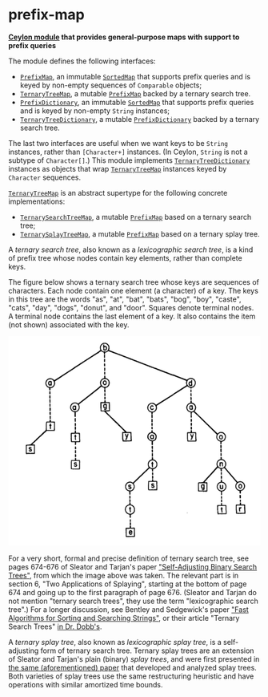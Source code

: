 # prefix-map

__[Ceylon module](https://modules.ceylon-lang.org/repo/1/herd/prefixmap/0.0.3/module-doc/api/) that provides general-purpose maps with support to prefix queries__
   
The module defines the following interfaces:
   
- [`PrefixMap`](https://modules.ceylon-lang.org/repo/1/herd/prefixmap/0.0.3/module-doc/api/PrefixMap.type.html), 
  an immutable [`SortedMap`](https://modules.ceylon-lang.org/repo/1/ceylon/collection/1.2.0/module-doc/api/SortedMap.type.html)
  that supports prefix queries and is keyed by non-empty sequences of
  `Comparable` objects;
- [`TernaryTreeMap`](https://modules.ceylon-lang.org/repo/1/herd/prefixmap/0.0.3/module-doc/api/TernaryTreeMap.type.html), 
  a mutable [`PrefixMap`](https://modules.ceylon-lang.org/repo/1/herd/prefixmap/0.0.3/module-doc/api/PrefixMap.type.html) 
  backed by a ternary search tree.
- [`PrefixDictionary`](https://modules.ceylon-lang.org/repo/1/herd/prefixmap/0.0.3/module-doc/api/PrefixDictionary.type.html), 
  an immutable [`SortedMap`](https://modules.ceylon-lang.org/repo/1/ceylon/collection/1.2.0/module-doc/api/SortedMap.type.html)
  that supports prefix queries and is keyed by non-empty `String` 
  instances;
- [`TernaryTreeDictionary`](https://modules.ceylon-lang.org/repo/1/herd/prefixmap/0.0.3/module-doc/api/TernaryTreeDictionary.type.html), 
  a mutable [`PrefixDictionary`](https://modules.ceylon-lang.org/repo/1/herd/prefixmap/0.0.3/module-doc/api/PrefixMap.type.html) 
  backed by a ternary search tree.
     
The last two interfaces are useful when we want keys to be `String`
instances, rather than `[Character+]` instances. (In Ceylon,
`String` is not a subtype of `Character[]`.) This module
implements [`TernaryTreeDictionary`](https://modules.ceylon-lang.org/repo/1/herd/prefixmap/0.0.3/module-doc/api/TernaryTreeDictionary.type.html) instances as objects that wrap
[`TernaryTreeMap`](https://modules.ceylon-lang.org/repo/1/herd/prefixmap/0.0.3/module-doc/api/TernaryTreeMap.type.html) instances keyed by `Character` sequences.
   
[`TernaryTreeMap`](https://modules.ceylon-lang.org/repo/1/herd/prefixmap/0.0.3/module-doc/api/TernaryTreeMap.type.html)
is an abstract supertype for the following concrete implementations:
   
- [`TernarySearchTreeMap`](https://modules.ceylon-lang.org/repo/1/herd/prefixmap/0.0.3/module-doc/api/TernarySearchTreeMap.type.html), 
  a mutable [`PrefixMap`](https://modules.ceylon-lang.org/repo/1/herd/prefixmap/0.0.3/module-doc/api/PrefixMap.type.html)
  based on a ternary search tree;  
- [`TernarySplayTreeMap`](https://modules.ceylon-lang.org/repo/1/herd/prefixmap/0.0.3/module-doc/api/TernarySplayTreeMap.type.html), 
  a mutable [`PrefixMap`](https://modules.ceylon-lang.org/repo/1/herd/prefixmap/0.0.3/module-doc/api/PrefixMap.type.html)
  based on a ternary splay tree.
     
A _ternary search tree_, also known as a _lexicographic search tree_,
is a kind of prefix tree whose nodes contain key elements, rather
than complete keys. 
   
The figure below shows a ternary search tree whose keys are sequences 
of characters. Each node contain one element (a character) of a key.
The keys in this tree are the words "as", "at", "bat", "bats", "bog",
"boy", "caste", "cats", "day", "dogs", "donut", and "door". Squares
denote terminal nodes. A terminal node contains the last element of
a key. It also contains the item (not shown) associated with the key.

![Ternary search tree image](https://raw.githubusercontent.com/reverbel/prefix-map/master/doc/resources/ternary-search-tree.png "Ternary search tree example")
     
For a very short, formal and precise definition of ternary search tree, 
see pages 674-676 of Sleator and Tarjan's paper ["Self-Adjusting Binary 
Search Trees"][sleator-tarjan], from which the image above was taken.
The relevant part is in section 6, "Two Applications of Splaying",
starting at the bottom of page 674 and going up to the first paragraph
of page 676. (Sleator and Tarjan do not mention "ternary search trees", 
they use the term "lexicographic search tree".) For a longer discussion,
see Bentley and Sedgewick's paper ["Fast Algorithms for Sorting and 
Searching Strings"][bentley-sedgewick], or their article "Ternary Search
Trees" [in Dr. Dobb's][ternary-search-trees].
   
A _ternary splay tree_, also known as _lexicographic splay tree_, is a
self-adjusting form of ternary search tree. Ternary splay trees are an
extension of Sleator and Tarjan's plain (binary) _splay trees_, and were
first presented in [the same (aforementioned) paper][sleator-tarjan] that
developed and analyzed splay trees. Both varieties of splay trees use the
same restructuring heuristic and have operations with similar amortized
time bounds. 

[sleator-tarjan]: http://www.cs.cmu.edu/~sleator/papers/self-adjusting.pdf "Self-Adjusting Binary Search Trees"

[bentley-sedgewick]: https://www.cs.princeton.edu/~rs/strings/paper.ps "Fast Algorithms for Sorting and Searching Strings"

[ternary-search-trees]: http://www.drdobbs.com/database/ternary-search-trees/184410528 "Ternary Search Trees"